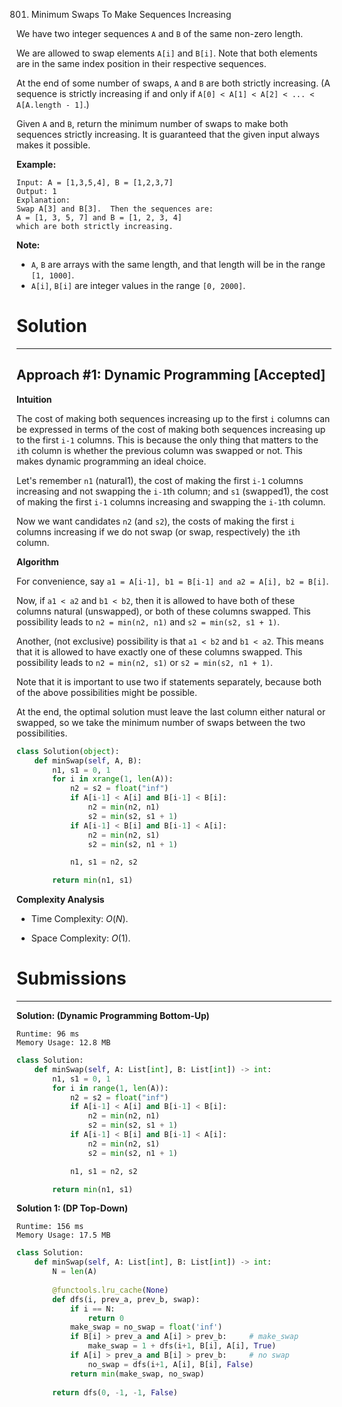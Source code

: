 801. Minimum Swaps To Make Sequences Increasing

We have two integer sequences `A` and `B` of the same non-zero length.

We are allowed to swap elements `A[i]` and `B[i]`.  Note that both elements are in the same index position in their respective sequences.

At the end of some number of swaps, `A` and `B` are both strictly increasing.  (A sequence is strictly increasing if and only if `A[0] < A[1] < A[2] < ... < A[A.length - 1]`.)

Given `A` and `B`, return the minimum number of swaps to make both sequences strictly increasing.  It is guaranteed that the given input always makes it possible.

**Example:**

```
Input: A = [1,3,5,4], B = [1,2,3,7]
Output: 1
Explanation: 
Swap A[3] and B[3].  Then the sequences are:
A = [1, 3, 5, 7] and B = [1, 2, 3, 4]
which are both strictly increasing.
```

**Note:**

* `A`, `B` are arrays with the same length, and that length will be in the range `[1, 1000]`.
* `A[i]`, `B[i]` are integer values in the range `[0, 2000]`.

# Solution
---
## Approach #1: Dynamic Programming [Accepted]
**Intuition**

The cost of making both sequences increasing up to the first `i` columns can be expressed in terms of the cost of making both sequences increasing up to the first `i-1` columns. This is because the only thing that matters to the `i`th column is whether the previous column was swapped or not. This makes dynamic programming an ideal choice.

Let's remember `n1` (natural1), the cost of making the first `i-1` columns increasing and not swapping the `i-1`th column; and `s1` (swapped1), the cost of making the first `i-1` columns increasing and swapping the `i-1`th column.

Now we want candidates `n2` (and `s2`), the costs of making the first `i` columns increasing if we do not swap (or swap, respectively) the `i`th column.

**Algorithm**

For convenience, say `a1 = A[i-1], b1 = B[i-1] and a2 = A[i], b2 = B[i]`.

Now, if `a1 < a2` and `b1 < b2`, then it is allowed to have both of these columns natural (unswapped), or both of these columns swapped. This possibility leads to `n2 = min(n2, n1)` and `s2 = min(s2, s1 + 1)`.

Another, (not exclusive) possibility is that `a1 < b2` and `b1 < a2`. This means that it is allowed to have exactly one of these columns swapped. This possibility leads to `n2 = min(n2, s1)` or `s2 = min(s2, n1 + 1)`.

Note that it is important to use two if statements separately, because both of the above possibilities might be possible.

At the end, the optimal solution must leave the last column either natural or swapped, so we take the minimum number of swaps between the two possibilities.

```python
class Solution(object):
    def minSwap(self, A, B):
        n1, s1 = 0, 1
        for i in xrange(1, len(A)):
            n2 = s2 = float("inf")
            if A[i-1] < A[i] and B[i-1] < B[i]:
                n2 = min(n2, n1)
                s2 = min(s2, s1 + 1)
            if A[i-1] < B[i] and B[i-1] < A[i]:
                n2 = min(n2, s1)
                s2 = min(s2, n1 + 1)

            n1, s1 = n2, s2

        return min(n1, s1)
```

**Complexity Analysis**

* Time Complexity: $O(N)$.

* Space Complexity: $O(1)$.

# Submissions
---
**Solution: (Dynamic Programming Bottom-Up)**
```
Runtime: 96 ms
Memory Usage: 12.8 MB
```
```python
class Solution:
    def minSwap(self, A: List[int], B: List[int]) -> int:
        n1, s1 = 0, 1
        for i in range(1, len(A)):
            n2 = s2 = float("inf")
            if A[i-1] < A[i] and B[i-1] < B[i]:
                n2 = min(n2, n1)
                s2 = min(s2, s1 + 1)
            if A[i-1] < B[i] and B[i-1] < A[i]:
                n2 = min(n2, s1)
                s2 = min(s2, n1 + 1)

            n1, s1 = n2, s2

        return min(n1, s1)
```

**Solution 1: (DP Top-Down)**
```
Runtime: 156 ms
Memory Usage: 17.5 MB
```
```python
class Solution:
    def minSwap(self, A: List[int], B: List[int]) -> int:
        N = len(A)
    
        @functools.lru_cache(None)
        def dfs(i, prev_a, prev_b, swap):
            if i == N:
                return 0
            make_swap = no_swap = float('inf')
            if B[i] > prev_a and A[i] > prev_b:     # make_swap
                make_swap = 1 + dfs(i+1, B[i], A[i], True)
            if A[i] > prev_a and B[i] > prev_b:     # no swap
                no_swap = dfs(i+1, A[i], B[i], False)
            return min(make_swap, no_swap)
        
        return dfs(0, -1, -1, False)
```